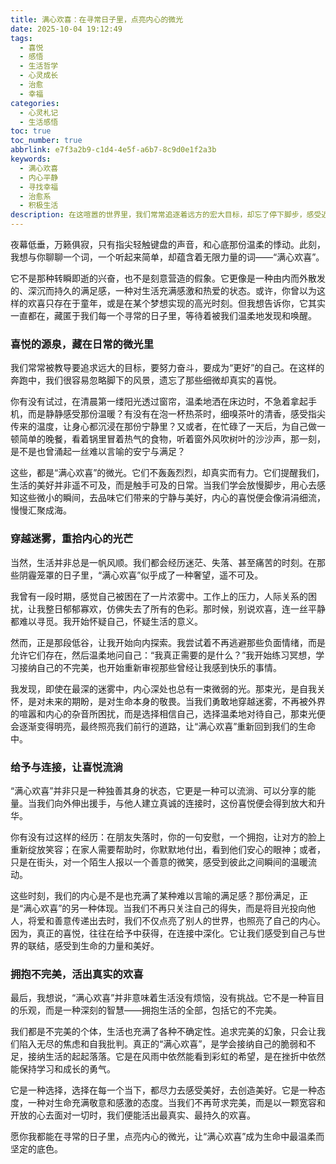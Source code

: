 ```yaml
---
title: 满心欢喜：在寻常日子里，点亮内心的微光
date: 2025-10-04 19:12:49
tags:
  - 喜悦
  - 感悟
  - 生活哲学
  - 心灵成长
  - 治愈
  - 幸福
categories:
  - 心灵札记
  - 生活感悟
toc: true
toc_number: true
abbrlink: e7f3a2b9-c1d4-4e5f-a6b7-8c9d0e1f2a3b
keywords:
  - 满心欢喜
  - 内心平静
  - 寻找幸福
  - 治愈系
  - 积极生活
description: 在这喧嚣的世界里，我们常常追逐着远方的宏大目标，却忘了停下脚步，感受近在咫尺的“满心欢喜”。它不是惊天动地的狂喜，而是渗透在日常点滴中的温暖与满足。这篇文章，想与你一同探索，如何在这寻常日子里，重新发现、悉心呵护，并最终活出那份由内而外散发的、真挚而持久的喜悦。
---
```


夜幕低垂，万籁俱寂，只有指尖轻触键盘的声音，和心底那份温柔的悸动。此刻，我想与你聊聊一个词，一个听起来简单，却蕴含着无限力量的词——“满心欢喜”。

它不是那种转瞬即逝的兴奋，也不是刻意营造的假象。它更像是一种由内而外散发的、深沉而持久的满足感，一种对生活充满感激和热爱的状态。或许，你曾以为这样的欢喜只存在于童年，或是在某个梦想实现的高光时刻。但我想告诉你，它其实一直都在，藏匿于我们每一个寻常的日子里，等待着被我们温柔地发现和唤醒。

### 喜悦的源泉，藏在日常的微光里

我们常常被教导要追求远大的目标，要努力奋斗，要成为“更好”的自己。在这样的奔跑中，我们很容易忽略脚下的风景，遗忘了那些细微却真实的喜悦。

你有没有试过，在清晨第一缕阳光透过窗帘，温柔地洒在床边时，不急着拿起手机，而是静静感受那份温暖？有没有在泡一杯热茶时，细嗅茶叶的清香，感受指尖传来的温度，让身心都沉浸在那份宁静里？又或者，在忙碌了一天后，为自己做一顿简单的晚餐，看着锅里冒着热气的食物，听着窗外风吹树叶的沙沙声，那一刻，是不是也曾涌起一丝难以言喻的安宁与满足？

这些，都是“满心欢喜”的微光。它们不轰轰烈烈，却真实而有力。它们提醒我们，生活的美好并非遥不可及，而是触手可及的日常。当我们学会放慢脚步，用心去感知这些微小的瞬间，去品味它们带来的宁静与美好，内心的喜悦便会像涓涓细流，慢慢汇聚成海。

### 穿越迷雾，重拾内心的光芒

当然，生活并非总是一帆风顺。我们都会经历迷茫、失落、甚至痛苦的时刻。在那些阴霾笼罩的日子里，“满心欢喜”似乎成了一种奢望，遥不可及。

我曾有一段时期，感觉自己被困在了一片浓雾中。工作上的压力，人际关系的困扰，让我整日郁郁寡欢，仿佛失去了所有的色彩。那时候，别说欢喜，连一丝平静都难以寻觅。我开始怀疑自己，怀疑生活的意义。

然而，正是那段低谷，让我开始向内探索。我尝试着不再逃避那些负面情绪，而是允许它们存在，然后温柔地问自己：“我真正需要的是什么？”我开始练习冥想，学习接纳自己的不完美，也开始重新审视那些曾经让我感到快乐的事情。

我发现，即使在最深的迷雾中，内心深处也总有一束微弱的光。那束光，是自我关怀，是对未来的期盼，是对生命本身的敬畏。当我们勇敢地穿越迷雾，不再被外界的喧嚣和内心的杂音所困扰，而是选择相信自己，选择温柔地对待自己，那束光便会逐渐变得明亮，最终照亮我们前行的道路，让“满心欢喜”重新回到我们的生命中。

### 给予与连接，让喜悦流淌

“满心欢喜”并非只是一种独善其身的状态，它更是一种可以流淌、可以分享的能量。当我们向外伸出援手，与他人建立真诚的连接时，这份喜悦便会得到放大和升华。

你有没有过这样的经历：在朋友失落时，你的一句安慰，一个拥抱，让对方的脸上重新绽放笑容；在家人需要帮助时，你默默地付出，看到他们安心的眼神；或者，只是在街头，对一个陌生人报以一个善意的微笑，感受到彼此之间瞬间的温暖流动。

这些时刻，我们的内心是不是也充满了某种难以言喻的满足感？那份满足，正是“满心欢喜”的另一种体现。当我们不再只关注自己的得失，而是将目光投向他人，将爱和善意传递出去时，我们不仅点亮了别人的世界，也照亮了自己的内心。因为，真正的喜悦，往往在给予中获得，在连接中深化。它让我们感受到自己与世界的联结，感受到生命的力量和美好。

### 拥抱不完美，活出真实的欢喜

最后，我想说，“满心欢喜”并非意味着生活没有烦恼，没有挑战。它不是一种盲目的乐观，而是一种深刻的智慧——拥抱生活的全部，包括它的不完美。

我们都是不完美的个体，生活也充满了各种不确定性。追求完美的幻象，只会让我们陷入无尽的焦虑和自我批判。真正的“满心欢喜”，是学会接纳自己的脆弱和不足，接纳生活的起起落落。它是在风雨中依然能看到彩虹的希望，是在挫折中依然能保持学习和成长的勇气。

它是一种选择，选择在每一个当下，都尽力去感受美好，去创造美好。它是一种态度，一种对生命充满敬意和感激的态度。当我们不再苛求完美，而是以一颗宽容和开放的心去面对一切时，我们便能活出最真实、最持久的欢喜。

愿你我都能在寻常的日子里，点亮内心的微光，让“满心欢喜”成为生命中最温柔而坚定的底色。